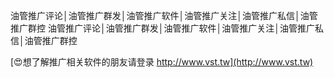 油管推广评论│油管推广群发│油管推广软件│油管推广关注│油管推广私信│油管推广群控
油管推广评论│油管推广群发│油管推广软件│油管推广关注│油管推广私信│油管推广群控

[😍想了解推广相关软件的朋友请登录 http://www.vst.tw](http://www.vst.tw)



